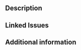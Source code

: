 <!--
Thanks for contributing!

Please do the following before submitting your PR:
1. Double check there are no PRs that already fix your issue
2. Ensure your PR follows the [Contributing guide](https://github.com/f3ve/.github/blob/main/CONTRIBUTING.md)
-->

## Description
<!--
Please provide a high level description of what you PR fixes and how.
-->

## Linked Issues
<!-- 
Please provide links to any issues this PR fixes

format: 
Fixes #123
-->


## Additional information
<!-- 
Is there anything else you'd like the reviewer to know?
-->

